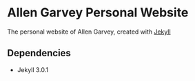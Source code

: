 # Allen Garvey Personal Website

The personal website of Allen Garvey, created with [Jekyll](http://jekyllrb.com)

## Dependencies

* Jekyll 3.0.1